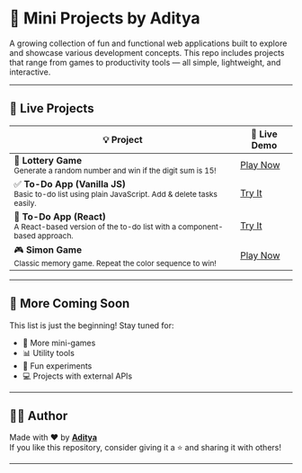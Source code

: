 # 🚀 Mini Projects by Aditya

A growing collection of fun and functional web applications built to explore and showcase various development concepts. This repo includes projects that range from games to productivity tools — all simple, lightweight, and interactive.

---

## 📂 Live Projects

| 💡 Project | 🔗 Live Demo |
|------------|--------------|
| 🎰 **Lottery Game**<br><sub>Generate a random number and win if the digit sum is 15!</sub> | [Play Now](https://aditya30-06.github.io/Lottery-Game-React/) |
| ✅ **To-Do App (Vanilla JS)**<br><sub>Basic to-do list using plain JavaScript. Add & delete tasks easily.</sub> | [Try It](https://aditya30-06.github.io/To-do-JS/) |
| 📝 **To-Do App (React)**<br><sub>A React-based version of the to-do list with a component-based approach.</sub> | [Try It](https://aditya30-06.github.io/To-do-React/) |
| 🎮 **Simon Game**<br><sub>Classic memory game. Repeat the color sequence to win!</sub> | [Play Now](https://aditya30-06.github.io/Simon-Game/) |

---

## 🧱 More Coming Soon

This list is just the beginning! Stay tuned for:
- 🎲 More mini-games
- 📊 Utility tools
- 🧩 Fun experiments
- 💻 Projects with external APIs

---

## 👨‍💻 Author

Made with ❤️ by **[Aditya](https://github.com/Aditya30-06)**  
If you like this repository, consider giving it a ⭐️ and sharing it with others!

---
